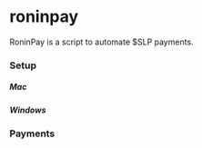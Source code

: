 # roninpay

RoninPay is a script to automate $SLP payments.

### Setup

##### Mac


##### Windows


### Payments
